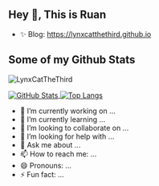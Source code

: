 ## Hey 👋, This is Ruan

-   ✨ Blog: <https://lynxcatthethird.github.io>

## Some of my Github Stats
<p align=left> <img src=https://komarev.com/ghpvc/?username=LynxCatTheThird alt=LynxCatTheThird /> </p>

<a href="https://github.com/ryyyc">
  <img align="center" alt="GitHub Stats" src="https://github-readme-stats.vercel.app/api?username=LynxCatTheThird&show_icons=true&include_all_commits=true" />
</a>

<a href="https://github.com/ryyyc">
  <img align="center" alt="Top Langs" src="https://github-readme-stats.vercel.app/api/top-langs/?username=LynxCatTheThird&layout=compact" />
</a>


- 🔭 I’m currently working on ...
- 🌱 I’m currently learning ...
- 👯 I’m looking to collaborate on ...
- 🤔 I’m looking for help with ...
- 💬 Ask me about ...
- 📫 How to reach me: ...
- 😄 Pronouns: ...
- ⚡ Fun fact: ...
